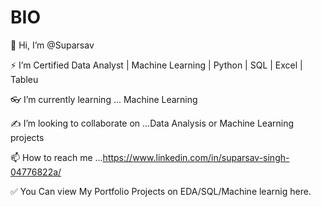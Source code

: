 
# BIO

👋 Hi, I’m @Suparsav

⚡ I’m Certified Data Analyst | Machine Learning | Python | SQL | Excel | Tableu

👓 I’m currently learning ... Machine Learning

✍ I’m looking to collaborate on ...Data Analysis or Machine Learning projects

📫 How to reach me ...https://www.linkedin.com/in/suparsav-singh-04776822a/

✅ You Can view My Portfolio Projects on EDA/SQL/Machine learnig here.

